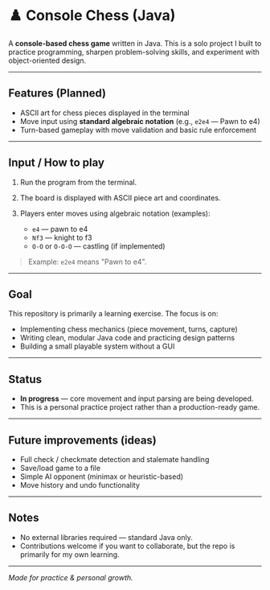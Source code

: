 # ♟️ Console Chess (Java)

A **console-based chess game** written in Java. This is a solo project I built to practice programming, sharpen problem-solving skills, and experiment with object-oriented design.

---

## Features (Planned)

* ASCII art for chess pieces displayed in the terminal
* Move input using **standard algebraic notation** (e.g., `e2e4` — Pawn to e4)
* Turn-based gameplay with move validation and basic rule enforcement

---

## Input / How to play

1. Run the program from the terminal.
2. The board is displayed with ASCII piece art and coordinates.
3. Players enter moves using algebraic notation (examples):

   * `e4` — pawn to e4
   * `Nf3` — knight to f3
   * `O-O` or `O-O-O` — castling (if implemented)

> Example: `e2e4` means "Pawn to e4".

---

## Goal

This repository is primarily a learning exercise. The focus is on:

* Implementing chess mechanics (piece movement, turns, capture)
* Writing clean, modular Java code and practicing design patterns
* Building a small playable system without a GUI

---

## Status

* **In progress** — core movement and input parsing are being developed.
* This is a personal practice project rather than a production-ready game.

---

## Future improvements (ideas)

* Full check / checkmate detection and stalemate handling
* Save/load game to a file
* Simple AI opponent (minimax or heuristic-based)
* Move history and undo functionality

---

## Notes

* No external libraries required — standard Java only.
* Contributions welcome if you want to collaborate, but the repo is primarily for my own learning.

---

*Made for practice & personal growth.*

